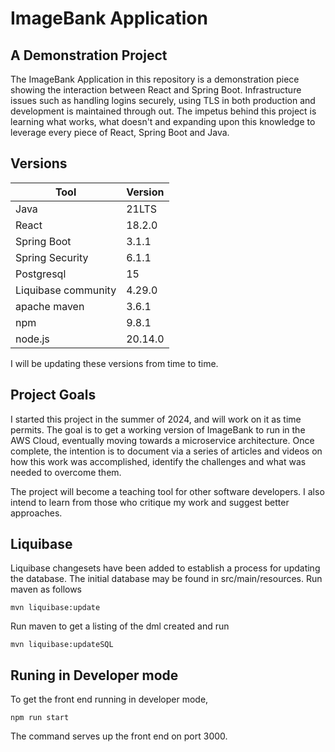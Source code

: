 
# ImageBank Application

## A Demonstration Project

The ImageBank Application in this repository is a demonstration piece showing the interaction between React and Spring Boot.  Infrastructure issues such as handling logins securely, using TLS in both production and development is maintained through out.  The impetus behind this project is learning what works, what doesn't and expanding upon this knowledge to leverage every piece of React, Spring Boot and Java.

## Versions

|Tool                | Version |
|--------------------|---------|
|Java                | 21LTS   |
|React               | 18.2.0  |
|Spring Boot         | 3.1.1   |
|Spring Security     | 6.1.1   |
|Postgresql          | 15      |
|Liquibase community | 4.29.0  |
|apache maven        | 3.6.1   |
|npm                 | 9.8.1   |
|node.js             | 20.14.0 |

I will be updating these versions from time to time.

## Project Goals

I started this project in the summer of 2024, and will work on it as time permits.  The goal is to get a working version of ImageBank to run in the AWS Cloud, eventually moving towards a microservice architecture.  Once complete, the intention is to document via a series of articles and videos on how this work was accomplished, identify the challenges and what was needed to overcome them.

The project will become a teaching tool for other software developers.  I also intend to learn from those who critique my work and suggest better approaches.

## Liquibase 

Liquibase changesets have been added to establish a process for updating the database.  The initial database may be found in src/main/resources.  Run maven as follows
   
    mvn liquibase:update
   
Run maven to get a listing of the dml created and run

    mvn liquibase:updateSQL
   
## Runing in Developer mode

To get the front end running in developer mode, 

    npm run start
   
The command serves up the front end on port 3000. 

